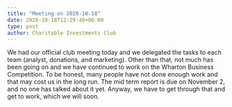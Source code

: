 ```yaml
---
title: "Meeting on 2020-10-18"
date: 2020-10-18T12:29:40+06:00
type: post
author: Charitable Investments Club
---
```

We had our official club meeting today and we delegated the tasks to each team (analyst, donations, and marketing). Other than that, not much has been going on and we have continued to work on the Wharton Business Competition. To be honest, many people have not done enough work and that may cost us in the long run. The mid term report is due on November 2, and no one has talked about it yet. Anyway, we have to get through that and get to work, which we will soon.  

